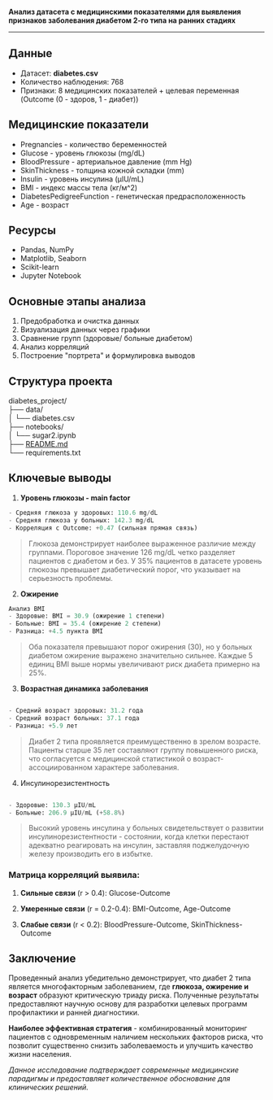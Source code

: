 **Анализ датасета с медицинскими показателями для выявления признаков заболевания диабетом 2-го типа на ранних стадиях**

---
## Данные

- Датасет: **diabetes.csv**
- Количество наблюдения: 768
- Признаки: 8 медицинских показателей + целевая переменная (Outcome (0 - здоров, 1 - диабет))

## Медицинские показатели

- Pregnancies - количество беременностей
- Glucose - уровень глюкозы (mg/dL)
- BloodPressure - артериальное давление (mm Hg)
- SkinThickness - толщина кожной складки (mm)
- Insulin - уровень инсулина (μIU/mL)
- BMI - индекс массы тела (кг/м^2)
- DiabetesPedigreeFunction - генетическая предрасположенность
- Age - возраст

## Ресурсы

- Pandas, NumPy
- Matplotlib, Seaborn
- Scikit-learn
- Jupyter Notebook

## Основные этапы анализа

1. Предобработка и очистка данных
2. Визуализация данных через графики
3. Сравнение групп (здоровые/ больные диабетом)
4. Анализ корреляций
5. Построение "портрета" и формулировка выводов

## Структура проекта

diabetes_project/  
├── data/  
│ └── diabetes.csv  
├── notebooks/  
│ └── sugar2.ipynb  
├── [README.md](https://readme.md/)  
└── requirements.txt

## Ключевые выводы

1. **Уровень глюкозы - main factor**

```python
- Средняя глюкоза у здоровых: 110.6 mg/dL
- Средняя глюкоза у больных: 142.3 mg/dL
- Корреляция с Outcome: +0.47 (сильная прямая связь)
```

> Глюкоза демонстрирует наиболее выраженное различие между группами. Пороговое значение 126 mg/dL четко разделяет пациентов с диабетом и без. У 35% пациентов в датасете уровень глюкозы превышает диабетический порог, что указывает на серьезность проблемы.


2. **Ожирение**

```python
Анализ BMI
- Здоровые: BMI = 30.9 (ожирение 1 степени)
- Больные: BMI = 35.4 (ожирение 2 степени)
- Разница: +4.5 пункта BMI
```

> Оба показателя превышают порог ожирения (30), но у больных диабетом ожирение выражено значительно сильнее. Каждые 5 единиц BMI выше нормы увеличивают риск диабета примерно на 25%.


3. **Возрастная динамика заболевания**

```python

- Средний возраст здоровых: 31.2 года
- Средний возраст больных: 37.1 года
- Разница: +5.9 лет
```

> Диабет 2 типа проявляется преимущественно в зрелом возрасте. Пациенты старше 35 лет составляют группу повышенного риска, что согласуется с медицинской статистикой о возраст-ассоциированном характере заболевания.


4. Инсулинорезистентность

```python

- Здоровые: 130.3 μIU/mL
- Больные: 206.9 μIU/mL (+58.8%)
```

> Высокий уровень инсулина у больных свидетельствует о развитии инсулинорезистентности - состоянии, когда клетки перестают адекватно реагировать на инсулин, заставляя поджелудочную железу производить его в избытке.

### **Матрица корреляций выявила:**

1. **Сильные связи** (r > 0.4): Glucose-Outcome
    
2. **Умеренные связи** (r = 0.2-0.4): BMI-Outcome, Age-Outcome
    
3. **Слабые связи** (r < 0.2): BloodPressure-Outcome, SkinThickness-Outcome

## Заключение

Проведенный анализ убедительно демонстрирует, что диабет 2 типа является многофакторным заболеванием, где **глюкоза, ожирение и возраст** образуют критическую триаду риска. Полученные результаты предоставляют научную основу для разработки целевых программ профилактики и ранней диагностики.

**Наиболее эффективная стратегия** - комбинированный мониторинг пациентов с одновременным наличием нескольких факторов риска, что позволит существенно снизить заболеваемость и улучшить качество жизни населения.

_Данное исследование подтверждает современные медицинские парадигмы и предоставляет количественное обоснование для клинических решений._

